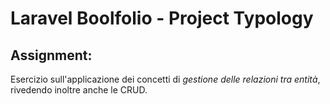 # Laravel Boolfolio - Project Typology

## Assignment:

Esercizio sull'applicazione dei concetti di _gestione delle relazioni tra entità_, rivedendo inoltre anche le CRUD.
